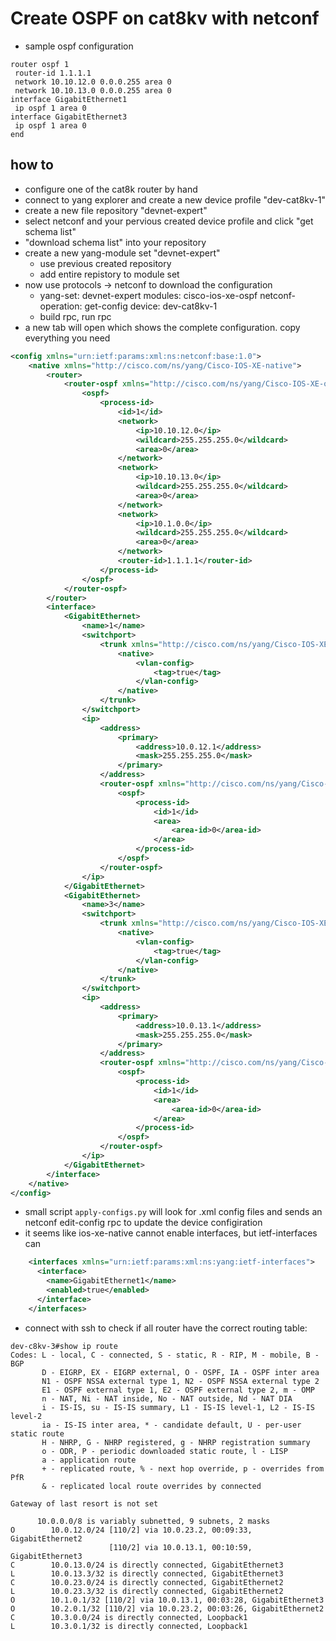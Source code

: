 # Create OSPF on cat8kv with netconf
* sample ospf configuration
```
router ospf 1
 router-id 1.1.1.1
 network 10.10.12.0 0.0.0.255 area 0
 network 10.10.13.0 0.0.0.255 area 0
interface GigabitEthernet1
 ip ospf 1 area 0
interface GigabitEthernet3
 ip ospf 1 area 0
end
```

## how to
* configure one of the cat8k router by hand
* connect to yang explorer and create a new device profile "dev-cat8kv-1"
* create a new file repository "devnet-expert"
* select netconf and your pervious created device profile and click "get schema list"
* "download schema list" into your repository
* create a new yang-module set "devnet-expert"
    * use previous created repository
    * add entire repistory to module set
* now use protocols -> netconf to download the configuration
    * yang-set: devnet-expert
      modules: cisco-ios-xe-ospf
      netconf-operation: get-config
      device: dev-cat8kv-1
    * build rpc, run rpc
* a new tab will open which shows the complete configuration. copy everything you need
```xml
<config xmlns="urn:ietf:params:xml:ns:netconf:base:1.0">
    <native xmlns="http://cisco.com/ns/yang/Cisco-IOS-XE-native">
        <router>
            <router-ospf xmlns="http://cisco.com/ns/yang/Cisco-IOS-XE-ospf">
                <ospf>
                    <process-id>
                        <id>1</id>
                        <network>
                            <ip>10.10.12.0</ip>
                            <wildcard>255.255.255.0</wildcard>
                            <area>0</area>
                        </network>
                        <network>
                            <ip>10.10.13.0</ip>
                            <wildcard>255.255.255.0</wildcard>
                            <area>0</area>
                        </network>
                        <network>
                            <ip>10.1.0.0</ip>
                            <wildcard>255.255.255.0</wildcard>
                            <area>0</area>
                        </network>
                        <router-id>1.1.1.1</router-id>
                    </process-id>
                </ospf>
            </router-ospf>
        </router>
        <interface>
            <GigabitEthernet>
                <name>1</name>
                <switchport>
                    <trunk xmlns="http://cisco.com/ns/yang/Cisco-IOS-XE-switch">
                        <native>
                            <vlan-config>
                                <tag>true</tag>
                            </vlan-config>
                        </native>
                    </trunk>
                </switchport>
                <ip>
                    <address>
                        <primary>
                            <address>10.0.12.1</address>
                            <mask>255.255.255.0</mask>
                        </primary>
                    </address>
                    <router-ospf xmlns="http://cisco.com/ns/yang/Cisco-IOS-XE-ospf">
                        <ospf>
                            <process-id>
                                <id>1</id>
                                <area>
                                    <area-id>0</area-id>
                                </area>
                            </process-id>
                        </ospf>
                    </router-ospf>
                </ip>
            </GigabitEthernet>
            <GigabitEthernet>
                <name>3</name>
                <switchport>
                    <trunk xmlns="http://cisco.com/ns/yang/Cisco-IOS-XE-switch">
                        <native>
                            <vlan-config>
                                <tag>true</tag>
                            </vlan-config>
                        </native>
                    </trunk>
                </switchport>
                <ip>
                    <address>
                        <primary>
                            <address>10.0.13.1</address>
                            <mask>255.255.255.0</mask>
                        </primary>
                    </address>
                    <router-ospf xmlns="http://cisco.com/ns/yang/Cisco-IOS-XE-ospf">
                        <ospf>
                            <process-id>
                                <id>1</id>
                                <area>
                                    <area-id>0</area-id>
                                </area>
                            </process-id>
                        </ospf>
                    </router-ospf>
                </ip>
            </GigabitEthernet>
        </interface>
    </native>
</config>
```
* small script `apply-configs.py` will look for .xml config files and sends an netconf edit-config rpc to update the device configiration
* it seems like ios-xe-native cannot enable interfaces, but ietf-interfaces can
```xml
    <interfaces xmlns="urn:ietf:params:xml:ns:yang:ietf-interfaces">
      <interface>
        <name>GigabitEthernet1</name>
        <enabled>true</enabled>
      </interface>
    </interfaces>
```
* connect with ssh to check if all router have the correct routing table:
```
dev-c8kv-3#show ip route
Codes: L - local, C - connected, S - static, R - RIP, M - mobile, B - BGP
       D - EIGRP, EX - EIGRP external, O - OSPF, IA - OSPF inter area 
       N1 - OSPF NSSA external type 1, N2 - OSPF NSSA external type 2
       E1 - OSPF external type 1, E2 - OSPF external type 2, m - OMP
       n - NAT, Ni - NAT inside, No - NAT outside, Nd - NAT DIA
       i - IS-IS, su - IS-IS summary, L1 - IS-IS level-1, L2 - IS-IS level-2
       ia - IS-IS inter area, * - candidate default, U - per-user static route
       H - NHRP, G - NHRP registered, g - NHRP registration summary
       o - ODR, P - periodic downloaded static route, l - LISP
       a - application route
       + - replicated route, % - next hop override, p - overrides from PfR
       & - replicated local route overrides by connected

Gateway of last resort is not set

      10.0.0.0/8 is variably subnetted, 9 subnets, 2 masks
O        10.0.12.0/24 [110/2] via 10.0.23.2, 00:09:33, GigabitEthernet2
                      [110/2] via 10.0.13.1, 00:10:59, GigabitEthernet3
C        10.0.13.0/24 is directly connected, GigabitEthernet3
L        10.0.13.3/32 is directly connected, GigabitEthernet3
C        10.0.23.0/24 is directly connected, GigabitEthernet2
L        10.0.23.3/32 is directly connected, GigabitEthernet2
O        10.1.0.1/32 [110/2] via 10.0.13.1, 00:03:28, GigabitEthernet3
O        10.2.0.1/32 [110/2] via 10.0.23.2, 00:03:26, GigabitEthernet2
C        10.3.0.0/24 is directly connected, Loopback1
L        10.3.0.1/32 is directly connected, Loopback1
```
